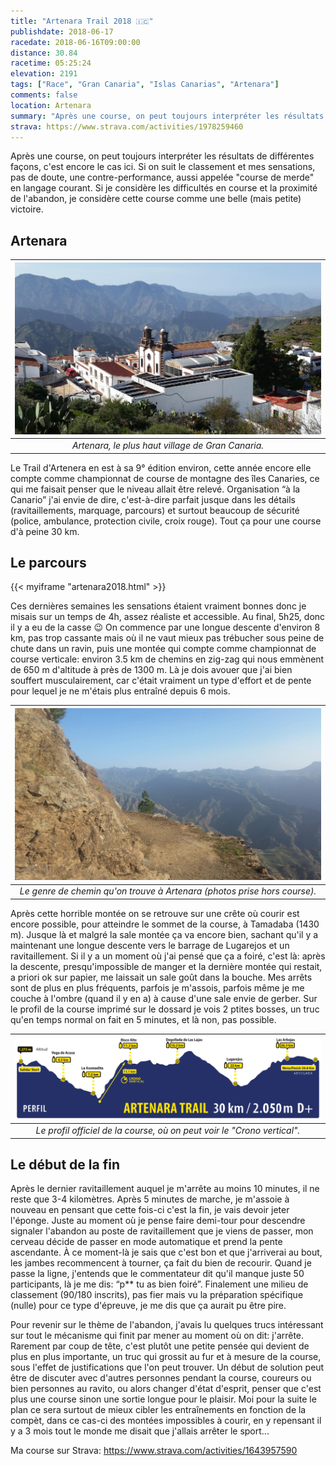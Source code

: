 ```yaml
---
title: "Artenara Trail 2018 🇮🇨"
publishdate: 2018-06-17
racedate: 2018-06-16T09:00:00
distance: 30.84
racetime: 05:25:24
elevation: 2191
tags: ["Race", "Gran Canaria", "Islas Canarias", "Artenara"]
comments: false
location: Artenara
summary: "Après une course, on peut toujours interpréter les résultats de différentes façons, c'est encore le cas ici. Si on suit le classement et mes sensations, pas de doute, une contre-performance, aussi appelée 'course de merde' en langage courant."
strava: https://www.strava.com/activities/1978259460
---
```


Après une course, on peut toujours interpréter les résultats de différentes façons, c'est encore le cas ici. Si on suit le classement et mes sensations, pas de doute, une contre-performance, aussi appelée "course de merde" en langage courant. Si je considère les difficultés en course et la proximité de l'abandon, je considère cette course comme une belle (mais petite) victoire.

## Artenara

| ![](./images/artenara.jpg) |
|:--:|
|_Artenara, le plus haut village de Gran Canaria._|

Le Trail d'Artenera en est à sa 9° édition environ, cette année encore elle compte comme championnat de course de montagne des îles Canaries, ce qui me faisait penser que le niveau allait être relevé. Organisation “à la Canario” j'ai envie de dire, c'est-à-dire parfait jusque dans les détails (ravitaillements, marquage, parcours) et surtout beaucoup de sécurité (police, ambulance, protection civile, croix rouge). Tout ça pour une course d'à peine 30 km.

## Le parcours

{{< myiframe "artenara2018.html" >}}

Ces dernières semaines les sensations étaient vraiment bonnes donc je misais sur un temps de 4h, assez réaliste et accessible. Au final, 5h25, donc il y a eu de la casse 😉 On commence par une longue descente d'environ 8 km, pas trop cassante mais où il ne vaut mieux pas trébucher sous peine de chute dans un ravin, puis une montée qui compte comme championnat de course verticale: environ 3.5 km de chemins en zig-zag qui nous emmènent de 650 m d'altitude à près de 1300 m. Là je dois avouer que j'ai bien souffert musculairement, car c'était vraiment un type d'effort et de pente pour lequel je ne m'étais plus entraîné depuis 6 mois.


| ![](./images/artenara_track.jpg) |
|:--:|
| _Le genre de chemin qu'on trouve à Artenara (photos prise hors course)._|

Après cette horrible montée on se retrouve sur une crête où courir est encore possible, pour atteindre le sommet de la course, à Tamadaba (1430 m). Jusque là et malgré la sale montée ça va encore bien, sachant qu'il y a maintenant une longue descente vers le barrage de Lugarejos et un ravitaillement. Si il y a un moment où j'ai pensé que ça a foiré, c'est là: après la descente, presqu'impossible de manger et la dernière montée qui restait, a priori ok sur papier, me laissait un sale goût dans la bouche. Mes arrêts sont de plus en plus fréquents, parfois je m'assois, parfois même je me couche à l'ombre (quand il y en a) à cause d'une sale envie de gerber. Sur le profil de la course imprimé sur le dossard je vois 2 ptites bosses, un truc qu'en temps normal on fait en 5 minutes, et là non, pas possible.

| ![](./images/artenara_2018-perfil-at-1024x277.png) |
|:--:|
| _Le profil officiel de la course, où on peut voir le "Crono vertical"._|

## Le début de la fin

Après le dernier ravitaillement auquel je m'arrête au moins 10 minutes, il ne reste que 3-4 kilomètres. Après 5 minutes de marche, je m'assoie à nouveau en pensant que cette fois-ci c'est la fin, je vais devoir jeter l'éponge. Juste au moment où je pense faire demi-tour pour descendre signaler l'abandon au poste de ravitaillement que je viens de passer, mon cerveau décide de passer en mode automatique et prend la pente ascendante. À ce moment-là je sais que c'est bon et que j'arriverai au bout, les jambes recommencent à tourner, ça fait du bien de recourir. Quand je passe la ligne, j'entends que le commentateur dit qu'il manque juste 50 participants, là je me dis: “p** tu as bien foiré”. Finalement une milieu de classement (90/180 inscrits), pas fier mais vu la préparation spécifique (nulle) pour ce type d'épreuve, je me dis que ça aurait pu être pire.

Pour revenir sur le thème de l'abandon, j'avais lu quelques trucs intéressant sur tout le mécanisme qui finit par mener au moment où on dit: j'arrête. Rarement par coup de tête, c'est plutôt une petite pensée qui devient de plus en plus importante, un truc qui grossit au fur et à mesure de la course, sous l'effet de justifications que l'on peut trouver. Un début de solution peut être de discuter avec d'autres personnes pendant la course, coureurs ou bien personnes au ravito, ou alors changer d'état d'esprit, penser que c'est plus une course sinon une sortie longue pour le plaisir. Moi pour la suite le plan ce sera surtout de mieux cibler les entraînements en fonction de la compèt, dans ce cas-ci des montées  impossibles à courir, en y repensant il y a 3 mois tout le monde me disait que j'allais arrêter le sport...

Ma course sur Strava: https://www.strava.com/activities/1643957590